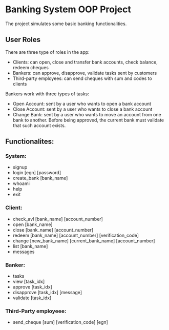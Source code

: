 # Banking System OOP Project
The project simulates some basic banking functionalities.

## User Roles
There are three type of roles in the app:
- Clients: can open, close and transfer bank accounts, check balance, redeem cheques
- Bankers: can approve, disapprove, validate tasks sent by customers
- Third-party employees: can send cheques with sum and codes to clients

Bankers work with three types of tasks:
- Open Account: sent by a user who wants to open a bank account
- Close Account: sent by a user who wants to close a bank account
- Change Bank: sent by a user who wants to move an account from one bank to another. Before being approved, the current bank must validate that such account exists.

## Functionalites:

### System:
- signup
- login [egn] [password]
- create_bank [bank_name]
- whoami
- help
- exit

### Client:
- check_avl [bank_name] [account_number]
- open [bank_name]
- close [bank_name] [account_number]
- redeem [bank_name] [account_number] [verification_code]
- change [new_bank_name] [current_bank_name] [account_number]
- list [bank_name]
- messages

### Banker:
- tasks
- view [task_idx]
- approve [task_idx]
- disapprove [task_idx] [message]
- validate [task_idx]
  
### Third-Party employeee:
- send_cheque [sum] [verification_code] [egn]
